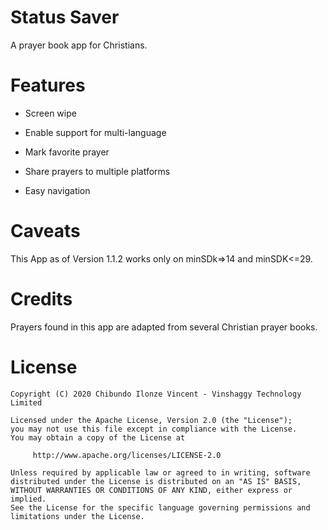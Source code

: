 Status Saver
=====================

A prayer book app for Christians.

Features
========
* Screen wipe

* Enable support for multi-language

* Mark favorite prayer

* Share prayers to multiple platforms

* Easy navigation

Caveats
=======
This App as of Version 1.1.2 works only on minSDk=>14 and minSDK<=29.

Credits
=======
Prayers found in this app are adapted from several Christian prayer books.


License
=======

    Copyright (C) 2020 Chibundo Ilonze Vincent - Vinshaggy Technology Limited

    Licensed under the Apache License, Version 2.0 (the "License");
    you may not use this file except in compliance with the License.
    You may obtain a copy of the License at

         http://www.apache.org/licenses/LICENSE-2.0

    Unless required by applicable law or agreed to in writing, software
    distributed under the License is distributed on an "AS IS" BASIS,
    WITHOUT WARRANTIES OR CONDITIONS OF ANY KIND, either express or implied.
    See the License for the specific language governing permissions and
    limitations under the License.
